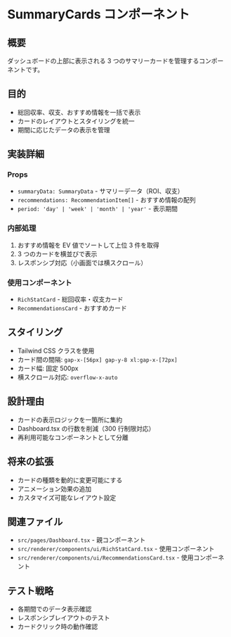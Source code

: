 # SummaryCards コンポーネント

## 概要

ダッシュボードの上部に表示される 3 つのサマリーカードを管理するコンポーネントです。

## 目的

- 総回収率、収支、おすすめ情報を一括で表示
- カードのレイアウトとスタイリングを統一
- 期間に応じたデータの表示を管理

## 実装詳細

### Props

- `summaryData: SummaryData` - サマリーデータ（ROI、収支）
- `recommendations: RecommendationItem[]` - おすすめ情報の配列
- `period: 'day' | 'week' | 'month' | 'year'` - 表示期間

### 内部処理

1. おすすめ情報を EV 値でソートして上位 3 件を取得
2. 3 つのカードを横並びで表示
3. レスポンシブ対応（小画面では横スクロール）

### 使用コンポーネント

- `RichStatCard` - 総回収率・収支カード
- `RecommendationsCard` - おすすめカード

## スタイリング

- Tailwind CSS クラスを使用
- カード間の間隔: `gap-x-[56px] gap-y-8 xl:gap-x-[72px]`
- カード幅: 固定 500px
- 横スクロール対応: `overflow-x-auto`

## 設計理由

- カードの表示ロジックを一箇所に集約
- Dashboard.tsx の行数を削減（300 行制限対応）
- 再利用可能なコンポーネントとして分離

## 将来の拡張

- カードの種類を動的に変更可能にする
- アニメーション効果の追加
- カスタマイズ可能なレイアウト設定

## 関連ファイル

- `src/pages/Dashboard.tsx` - 親コンポーネント
- `src/renderer/components/ui/RichStatCard.tsx` - 使用コンポーネント
- `src/renderer/components/ui/RecommendationsCard.tsx` - 使用コンポーネント

## テスト戦略

- 各期間でのデータ表示確認
- レスポンシブレイアウトのテスト
- カードクリック時の動作確認
